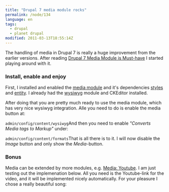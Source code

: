 ```yaml
---
title: "Drupal 7 media module rocks"
permalink: /node/134
language: en
tags:
  - drupal
  - planet drupal
modified: 2011-03-13T18:55:14Z
---
```


The handling of media in Drupal 7 is really a huge improvement from the earlier versions. After reading [Drupal 7 Media Module is Must-have](http://ojctech.com/blog/drupal-7-media-module-must-have) I started playing around with it.

### Install, enable and enjoy

First, I installed and enabled the [media module](http://drupal.org/project/media) and it's dependencies [styles](http://drupal.org/project/styles) and [entity](http://drupal.org/project/entity). I already had the [wysiwyg](http://drupal.org/project/wysiwyg) module and CKEditor installed.

After doing that you are pretty much ready to use the media module, which has very nice wysiwyg integration. Alle you need to do is enable the media button at:

`admin/config/content/wysiwyg`And then you need to enable _"Converts Media tags to Markup"_ under:

`admin/config/content/formats`That is all there is to it. I will now disable the _Image_ button and only show the _Media_-button.

### Bonus

Media can be extended by more modules, e.g. [Media: Youtube](http://drupal.org/project/media_youtube). I am just testing out the implemenation below. All you need is the Youtube-link for the video, and it will be implemented nicely automatically. For your pleasure I chose a really beautiful song:

